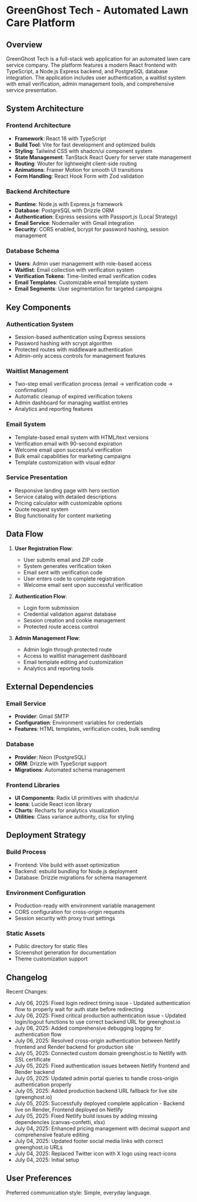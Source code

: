 # GreenGhost Tech - Automated Lawn Care Platform

## Overview

GreenGhost Tech is a full-stack web application for an automated lawn care service company. The platform features a modern React frontend with TypeScript, a Node.js Express backend, and PostgreSQL database integration. The application includes user authentication, a waitlist system with email verification, admin management tools, and comprehensive service presentation.

## System Architecture

### Frontend Architecture
- **Framework**: React 18 with TypeScript
- **Build Tool**: Vite for fast development and optimized builds
- **Styling**: Tailwind CSS with shadcn/ui component system
- **State Management**: TanStack React Query for server state management
- **Routing**: Wouter for lightweight client-side routing
- **Animations**: Framer Motion for smooth UI transitions
- **Form Handling**: React Hook Form with Zod validation

### Backend Architecture
- **Runtime**: Node.js with Express.js framework
- **Database**: PostgreSQL with Drizzle ORM
- **Authentication**: Express sessions with Passport.js (Local Strategy)
- **Email Service**: Nodemailer with Gmail integration
- **Security**: CORS enabled, bcrypt for password hashing, session management

### Database Schema
- **Users**: Admin user management with role-based access
- **Waitlist**: Email collection with verification system
- **Verification Tokens**: Time-limited email verification codes
- **Email Templates**: Customizable email template system
- **Email Segments**: User segmentation for targeted campaigns

## Key Components

### Authentication System
- Session-based authentication using Express sessions
- Password hashing with scrypt algorithm
- Protected routes with middleware authentication
- Admin-only access controls for management features

### Waitlist Management
- Two-step email verification process (email → verification code → confirmation)
- Automatic cleanup of expired verification tokens
- Admin dashboard for managing waitlist entries
- Analytics and reporting features

### Email System
- Template-based email system with HTML/text versions
- Verification email with 90-second expiration
- Welcome email upon successful verification
- Bulk email capabilities for marketing campaigns
- Template customization with visual editor

### Service Presentation
- Responsive landing page with hero section
- Service catalog with detailed descriptions
- Pricing calculator with customizable options
- Quote request system
- Blog functionality for content marketing

## Data Flow

1. **User Registration Flow**:
   - User submits email and ZIP code
   - System generates verification token
   - Email sent with verification code
   - User enters code to complete registration
   - Welcome email sent upon successful verification

2. **Authentication Flow**:
   - Login form submission
   - Credential validation against database
   - Session creation and cookie management
   - Protected route access control

3. **Admin Management Flow**:
   - Admin login through protected route
   - Access to waitlist management dashboard
   - Email template editing and customization
   - Analytics and reporting tools

## External Dependencies

### Email Service
- **Provider**: Gmail SMTP
- **Configuration**: Environment variables for credentials
- **Features**: HTML templates, verification codes, bulk sending

### Database
- **Provider**: Neon (PostgreSQL)
- **ORM**: Drizzle with TypeScript support
- **Migrations**: Automated schema management

### Frontend Libraries
- **UI Components**: Radix UI primitives with shadcn/ui
- **Icons**: Lucide React icon library
- **Charts**: Recharts for analytics visualization
- **Utilities**: Class variance authority, clsx for styling

## Deployment Strategy

### Build Process
- Frontend: Vite build with asset optimization
- Backend: esbuild bundling for Node.js deployment
- Database: Drizzle migrations for schema management

### Environment Configuration
- Production-ready with environment variable management
- CORS configuration for cross-origin requests
- Session security with proxy trust settings

### Static Assets
- Public directory for static files
- Screenshot generation for documentation
- Theme customization support

## Changelog

Recent Changes:
- July 06, 2025: Fixed login redirect timing issue - Updated authentication flow to properly wait for auth state before redirecting
- July 06, 2025: Fixed critical production authentication issue - Updated login/logout functions to use correct backend URL for greenghost.io
- July 06, 2025: Added comprehensive debugging logging for authentication flow
- July 06, 2025: Resolved cross-origin authentication between Netlify frontend and Render backend for production site
- July 05, 2025: Connected custom domain greenghost.io to Netlify with SSL certificate
- July 05, 2025: Fixed authentication issues between Netlify frontend and Render backend
- July 05, 2025: Updated admin portal queries to handle cross-origin authentication properly
- July 05, 2025: Added production backend URL fallback for live site (greenghost.io)
- July 05, 2025: Successfully deployed complete application - Backend live on Render, Frontend deployed on Netlify
- July 05, 2025: Fixed Netlify build issues by adding missing dependencies (canvas-confetti, xlsx)
- July 04, 2025: Enhanced pricing management with decimal support and comprehensive feature editing
- July 04, 2025: Updated footer social media links with correct greenghost.io URLs
- July 04, 2025: Replaced Twitter icon with X logo using react-icons
- July 04, 2025: Initial setup

## User Preferences

Preferred communication style: Simple, everyday language.